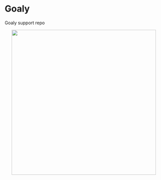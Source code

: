 # Goaly
Goaly support repo

<p align="center">
  <img width="460" src="https://user-images.githubusercontent.com/5289630/199271923-d830b539-6d51-4bba-83a5-04559b6ee10e.png">
</p>

